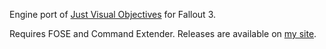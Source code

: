 Engine port of [Just Visual Objectives](https://www.nexusmods.com/newvegas/mods/66901) for Fallout 3. 

Requires FOSE and Command Extender. Releases are available on [my site](https://c6-dev.github.io/mods/visual_objectives/).
